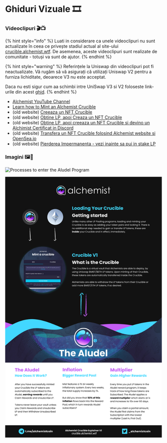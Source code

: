 # Ghiduri Vizuale 🎞

### **Videoclipuri 🎬📺**

{% hint style="info" %}
Luati in considerare ca unele videoclipuri nu sunt actualizate în ceea ce privește stadiul actual al site-ului [crucible.alchemist.wtf](https://crucible.alchemist.wtf/). De asemenea, aceste videoclipuri sunt realizate de comunitate - totuși va sunt de ajutor.
{% endhint %}

{% hint style="warning" %}
Referințele la Uniswap din videoclipuri pot fi neactualizate. Vă rugăm să vă asigurați că utilizați Uniswap V2 pentru a furniza lichiditate, deoarece V3 nu este acceptat.

Daca nu esti sigur cum aa schimbi intre UniSwap V3 si V2 foloseste link-urile din acest [ghid](../alchemist-token/acquiring-and-subscribing.md).
{% endhint %}

* [Alchemist YouTube Channel](https://www.youtube.com/channel/UCIs4LugynLei2TN__lJh-6Q)
* [Learn how to Mint an Alchemist Crucible](https://www.youtube.com/watch?v=SnnA4NBluDI)
* \(old website\) [Creeaza un NFT Crucible](https://www.youtube.com/watch?v=Rl9Rf-3Sp-8)
* \(old website\) [Obtine LP, apoi Creaza un NFT Crucible](https://www.youtube.com/watch?v=Ga1qcQ6x3as)
* \(old website\) [Obtine LP, apoi creeaza un NFT Crucible si devino un Alchimist Certificat in Discord](https://www.youtube.com/watch?v=k7MO1QpqCds)
* \(old website\) [Transfera un NFT Crucible folosind Alchemist website si OpenSea.io](https://www.youtube.com/watch?v=i2MCYimelBM)
* \(old website\) [Pierderea Impermanenta - vezi inainte sa pui in stake LP](https://www.youtube.com/watch?v=8XJ1MSTEuU0)

### **Imagini 🖼🎨**

![Processes to enter the Aludel Program](https://i.imgur.com/7sK0Jr2.png)

![The idea behind the Audel](../.gitbook/assets/visual-guide-2-after.jpg)



